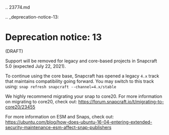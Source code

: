 .. 23774.md

.. _deprecation-notice-13:

# Deprecation notice: 13

(DRAFT)

Support will be removed for legacy and core-based projects in Snapcraft 5.0 (expected July 22, 2021).

To continue using the core base, Snapcraft has opened a legacy `4.x` track that maintains compatibility going forward. You may switch to this track using:
 `snap refresh snapcraft --channel=4.x/stable`

We highly recommend migrating your snap to core20.  For more information on migrating to core20, check out:
https://forum.snapcraft.io/t/migrating-to-core20/23455

For more information on ESM and Snaps, check out:
https://ubuntu.com/blog/how-does-ubuntu-16-04-entering-extended-security-maintenance-esm-affect-snap-publishers